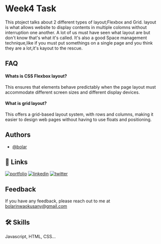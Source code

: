 
# Week4 Task

This ptoject talks about 2 different types of layout;Flexbox and Grid.
layout is what allows website to display contents in multiple colomns without interruption one another.
A lot of us must have seen what layout are but don't know that's what it's called.
It's also a good Space management technique,like if you must put somethings on a single page and you think they are a lot,it's kayout to the rescue.

## FAQ

#### Whats is CSS Flexbox layout?

This ensures that elements behave predictably when the page layout must accommodate different screen sizes and different display devices.

#### What is grid layout?

This offers a grid-based layout system, with rows and columns, making it easier to design web pages without having to use floats and positioning.


## Authors

- [@bolar](https://www.github.com/bholar)


## 🔗 Links
[![portfolio](https://img.shields.io/badge/my_portfolio-000?style=for-the-badge&logo=ko-fi&logoColor=white)](https://katherineoelsner.com/)
[![linkedin](https://img.shields.io/badge/linkedin-0A66C2?style=for-the-badge&logo=linkedin&logoColor=white)](https://www.linkedin.com/)
[![twitter](https://img.shields.io/badge/twitter-1DA1F2?style=for-the-badge&logo=twitter&logoColor=white)](https://twitter.com/bhollar_dnm)


## Feedback

If you have any feedback, please reach out to me at bolarinwaokusany@gmail.com


## 🛠 Skills
Javascript, HTML, CSS...

